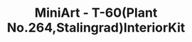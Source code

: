---
layout: product
title: "MiniArt - T-60(Plant No.264,Stalingrad)InteriorKit"
price: "4600" 
desc: "N/A"
img_path: "/assets/img/MI35219.webp"
brand: "N/A"
available: false
special_offer: false
new: false
soon: false
cat: "010000"
subcat: "010100"
subsubcat: "0N/A"
sifra: "MI35219"
popular: false
spec: false
---